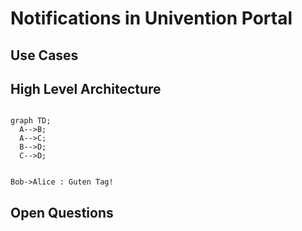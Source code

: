 # Notifications in Univention Portal

## Use Cases

## High Level Architecture

```mermaid

graph TD;
  A-->B;
  A-->C;
  B-->D;
  C-->D;

```

```plantuml

Bob->Alice : Guten Tag!

```

## Open Questions